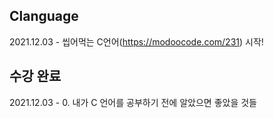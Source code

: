 ## Clanguage
2021.12.03 - 씹어먹는 C언어(https://modoocode.com/231) 시작!

수강 완료
--------
2021.12.03 - 0. 내가 C 언어를 공부하기 전에 알았으면 좋았을 것들

